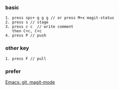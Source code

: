### basic 
```
1. press spc+ g g g // or press M+x magit-status 
2. press s // stage
3. press c c  // write comment 
   then C+c, C+c  
4. press P // push 
```

### other key 
```
1. press F // pull 
```

### prefer
[Emacs: git, magit-mode](http://ergoemacs.org/emacs/emacs_magit-mode_tutorial.html)
